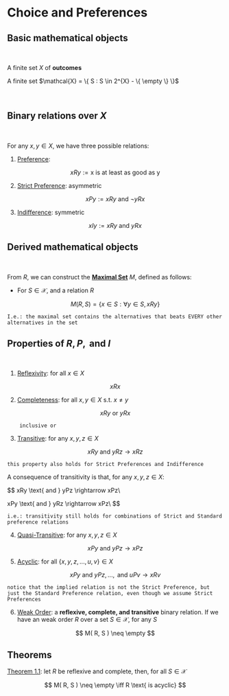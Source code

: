 # Choice and Preferences

## Basic mathematical objects

<br>

A finite set $X$ of **outcomes**

A finite set $\mathcal{X} = \{ S : S \in 2^{X} - \{ \empty \} \}$

<br>

## Binary relations over $X$

<br>

For any $x, y \in X$, we have three possible relations:

1. [Preference](): 
   
$$
xRy := \text{x is at least as good as y}
$$

2. [Strict Preference](): asymmetric

$$
xPy := xRy \text{ and } \neg yRx
$$

3. [Indifference](): symmetric

$$ 
xIy := xRy \text{ and } yRx
$$

## Derived mathematical objects

<br>

From $R$, we can construct the [**Maximal Set**]() $M$, defined as follows:

* For $S \in \mathcal{X}$, and a relation $R$

$$M( R, S ) = \{ x \in S : \forall y \in S, xRy \}$$

    I.e.: the maximal set contains the alternatives that beats EVERY other alternatives in the set

## Properties of $R, P, \text{ and } I$

<br>

1. [Reflexivity](): for all $x \in X$

$$
xRx
$$

2. [Completeness](): for all $x, y \in X$ s.t. $x \neq y$

$$
xRy \text{ or } yRx
$$

        inclusive or

3. [Transitive](): for any $x, y, z \in X$

$$
xRy \text{ and } yRz \rightarrow xRz
$$

    this property also holds for Strict Preferences and Indifference

A consequence of transitivity is that, for any $x, y, z \in X$:

$$
xRy \text{ and } yPz \rightarrow xPz\\

xPy \text{ and } yRz \rightarrow xPz\\
$$

    i.e.: transitivity still holds for combinations of Strict and Standard preference relations

4. [Quasi-Transitive](): for any $x, y, z \in X$

$$
xPy \text{ and } yPz \rightarrow xPz
$$

5. [Acyclic](): for all $\{ x, y, z, ..., u, v \} \in X$

$$
xPy \text{ and } yPz, ..., \text{ and } uPv \rightarrow xRv
$$

    notice that the implied relation is not the Strict Preference, but just the Standard Preference relation, even though we assume Strict Preferences

6. [Weak Order](): a **reflexive, complete, and transitive** binary relation. If we have an weak order $R$ over a set $S \in \mathcal{X}$, for any $S$

$$
M( R, S ) \neq \empty 
$$

## Theorems

[Theorem 1.1]( ): let $R$ be reflexive and complete, then, for all $S \in \mathcal{X}$

$$
M( R, S ) \neq \empty \iff R \text{ is acyclic}
$$